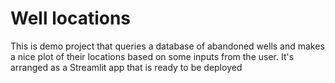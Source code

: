 # Well locations

This is demo project that queries a database of abandoned wells and makes a nice plot of their locations based on some inputs from the user.  It's arranged as a Streamlit app that is ready to be deployed